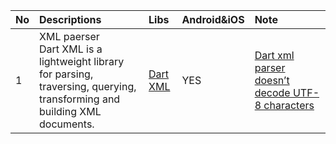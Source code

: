 
| No| Descriptions| Libs  |Android&iOS|Note|
| :---- |:----|:----|:----|:----|
| 1| XML paerser</br>Dart XML is a lightweight library for parsing, traversing, querying, transforming and building XML documents.| [Dart XML](https://pub.dev/packages/xml)   |YES|[Dart xml parser doesn’t decode UTF-8 characters](https://github.com/ttpho/flutter/issues/1)|
